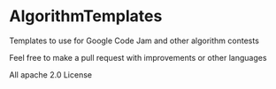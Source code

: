 # AlgorithmTemplates
Templates to use for Google Code Jam and other algorithm contests

Feel free to make a pull request with improvements or other languages

All apache 2.0 License
